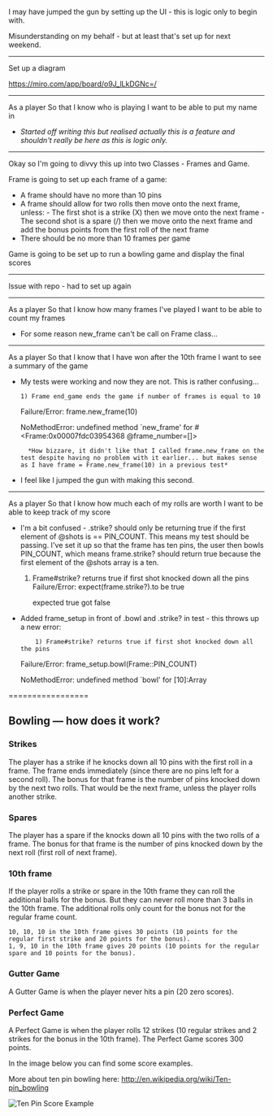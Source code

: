 I may have jumped the gun by setting up the UI - this is logic only to begin with.

Misunderstanding on my behalf - but at least that's set up for next weekend.

------------------------------------------

Set up a diagram

https://miro.com/app/board/o9J_lLkDGNc=/

------------------------------------------

As a player
So that I know who is playing
I want to be able to put my name in


- *Started off writing this but realised actually this is a feature and shouldn't really be here as this is logic only.*

------------------------------------------

Okay so I'm going to divvy this up into two Classes - Frames and Game.

Frame is going to set up each frame of a game:

- A frame should have no more than 10 pins
- A frame should allow for two rolls then move onto the next frame, unless:
        - The first shot is a strike (X) then we move onto the next frame
        - The second shot is a spare (/) then we move onto the next frame and add the bonus points from the first roll of the next frame
- There should be no more than 10 frames per game

Game is going to be set up to run a bowling game and display the final scores

------------------------------------------

Issue with repo - had to set up again

------------------------------------------

As a player
So that I know how many frames I've played
I want to be able to count my frames

- For some reason new_frame can't be call on Frame class...

------------------------------------------
    
As a player
So that I know that I have won after the 10th frame
I want to see a summary of the game

- My tests were working and now they are not. This is rather confusing...

      1) Frame end_game ends the game if number of frames is equal to 10
     Failure/Error: frame.new_frame(10)
     
     NoMethodError:
       undefined method `new_frame' for #<Frame:0x00007fdc03954368 @frame_number=[]>

        *How bizzare, it didn't like that I called frame.new_frame on the test despite having no problem with it earlier... but makes sense as I have frame = Frame.new_frame(10) in a previous test*


- I feel like I jumped the gun with making this second.
    
------------------------------------------

As a player
So that I know how much each of my rolls are worth
I want to be able to keep track of my score

- I'm a bit confused - .strike? should only be returning true if the first element of @shots is == PIN_COUNT. This means my test should be passing. I've set it up so that the frame has ten pins, the user then bowls PIN_COUNT, which means frame.strike? should return true because the first element of the @shots array is a ten.

  1) Frame#strike? returns true if first shot knocked down all the pins
     Failure/Error: expect(frame.strike?).to be true
     
       expected true
            got false

- Added frame_setup in front of .bowl and .strike? in test - this throws up a new error:

          1) Frame#strike? returns true if first shot knocked down all the pins
     Failure/Error: frame_setup.bowl(Frame::PIN_COUNT)
     
     NoMethodError:
       undefined method `bowl' for [10]:Array




=================

## Bowling — how does it work?

### Strikes

The player has a strike if he knocks down all 10 pins with the first roll in a frame. The frame ends immediately (since there are no pins left for a second roll). The bonus for that frame is the number of pins knocked down by the next two rolls. That would be the next frame, unless the player rolls another strike.

### Spares

The player has a spare if the knocks down all 10 pins with the two rolls of a frame. The bonus for that frame is the number of pins knocked down by the next roll (first roll of next frame).

### 10th frame

If the player rolls a strike or spare in the 10th frame they can roll the additional balls for the bonus. But they can never roll more than 3 balls in the 10th frame. The additional rolls only count for the bonus not for the regular frame count.

    10, 10, 10 in the 10th frame gives 30 points (10 points for the regular first strike and 20 points for the bonus).
    1, 9, 10 in the 10th frame gives 20 points (10 points for the regular spare and 10 points for the bonus).

### Gutter Game

A Gutter Game is when the player never hits a pin (20 zero scores).

### Perfect Game

A Perfect Game is when the player rolls 12 strikes (10 regular strikes and 2 strikes for the bonus in the 10th frame). The Perfect Game scores 300 points.

In the image below you can find some score examples.

More about ten pin bowling here: http://en.wikipedia.org/wiki/Ten-pin_bowling

![Ten Pin Score Example](images/example_ten_pin_scoring.png)
